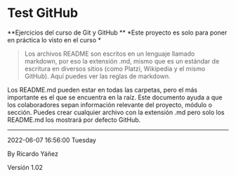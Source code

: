 # Test GitHub
**Ejercicios del curso de Git y GitHub **
*Este proyecto es solo para poner en práctica lo visto en el curso
*
> Los archivos README son escritos en un lenguaje llamado markdown, por eso la extensión .md, mismo que es un estándar de escritura en diversos sitios (como Platzi, Wikipedia y el mismo GitHub). Aquí puedes ver las reglas de markdown.

Los README.md pueden estar en todas las carpetas, pero el más importante es el que se encuentra en la raíz. Este documento ayuda a que los colaboradores sepan información relevante del proyecto, módulo o sección. Puedes crear cualquier archivo con la extensión .md pero solo los README.md los mostrará por defecto GitHub.

------------

2022-06-07 16:56:00 Tuesday

By Ricardo Yáñez

Versión 1.02
